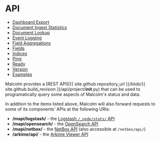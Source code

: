 # <a name="API"></a>API

* [Dashboard Export](api-dashboard-export.md)
* [Document Ingest Statistics](api-ingest-stats.md)
* [Document Lookup](api-document-lookup.md)
* [Event Logging](api-event-logging.md)
* [Field Aggregations](api-aggregations.md)
* [Fields](api-fields.md)
* [Indices](api-indices.md)
* [Ping](api-ping.md)
* [Ready](api-ready.md)
* [Version](api-version.md)
* [Examples](api-examples.md)

Malcolm provides a [REST API]({{ site.github.repository_url }}/blob/{{ site.github.build_revision }}/api/project/__init__.py) that can be used to programatically query some aspects of Malcolm's status and data.

In addition to the items listed above, Malcolm will also forward requests to some of its components' APIs at the following URIs:

* **/mapi/logstash/** - the [Logstash `/_node/stats/` API](https://www.elastic.co/guide/en/logstash/current/node-stats-api.html)
* **/mapi/opensearch/** - the [OpenSearch API](https://opensearch.org/docs/latest/api-reference/)
* **/mapi/netbox/** - the [NetBox API](https://demo.netbox.dev/static/docs/rest-api/overview/) (also accessible at `/netbox/api/`)
* **/arkime/api/** - the [Arkime Viewer API](https://arkime.com/apiv3)
